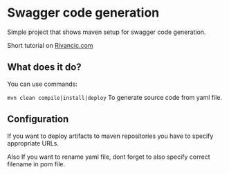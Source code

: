 # Swagger code generation

Simple project that shows maven setup for swagger code generation.

Short tutorial on <a href="https://www.rivancic.com/posts/swagger">Rivancic.com</a>

## What does it do?

You can use commands:

`mvn clean compile|install|deploy`
To generate source code from yaml file.


## Configuration

If you want to deploy artifacts to maven repositories you have to specify appropriate URLs.

Also If you want to rename yaml file, dont forget to also specify correct filename in pom file.
